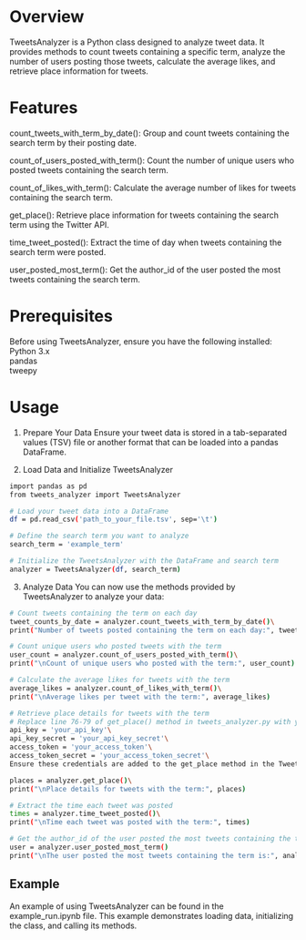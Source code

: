# Overview

TweetsAnalyzer is a Python class designed to analyze tweet data. It provides methods to count tweets containing a specific term, analyze the number of users posting those tweets, calculate the average likes, and retrieve place information for tweets.

# Features

count_tweets_with_term_by_date(): Group and count tweets containing the search term by their posting date.

count_of_users_posted_with_term(): Count the number of unique users who posted tweets containing the search term.

count_of_likes_with_term(): Calculate the average number of likes for tweets containing the search term.

get_place(): Retrieve place information for tweets containing the search term using the Twitter API.

time_tweet_posted(): Extract the time of day when tweets containing the search term were posted.

user_posted_most_term(): Get the author_id of the user posted the most tweets containing the search term.

# Prerequisites

Before using TweetsAnalyzer, ensure you have the following installed: \
Python 3.x \
pandas \
tweepy 


# Usage
1. Prepare Your Data
Ensure your tweet data is stored in a tab-separated values (TSV) file or another format that can be loaded into a pandas DataFrame. 

2. Load Data and Initialize TweetsAnalyzer
```bash
import pandas as pd
from tweets_analyzer import TweetsAnalyzer

# Load your tweet data into a DataFrame
df = pd.read_csv('path_to_your_file.tsv', sep='\t')

# Define the search term you want to analyze
search_term = 'example_term'

# Initialize the TweetsAnalyzer with the DataFrame and search term
analyzer = TweetsAnalyzer(df, search_term)
```

3. Analyze Data
You can now use the methods provided by TweetsAnalyzer to analyze your data:
```bash
# Count tweets containing the term on each day
tweet_counts_by_date = analyzer.count_tweets_with_term_by_date()\
print("Number of tweets posted containing the term on each day:", tweet_counts_by_date)

# Count unique users who posted tweets with the term
user_count = analyzer.count_of_users_posted_with_term()\
print("\nCount of unique users who posted with the term:", user_count)

# Calculate the average likes for tweets with the term
average_likes = analyzer.count_of_likes_with_term()\
print("\nAverage likes per tweet with the term:", average_likes)

# Retrieve place details for tweets with the term
# Replace line 76-79 of get_place() method in tweets_analyzer.py with your own Twitter API credentials from twitter
api_key = 'your_api_key'\
api_key_secret = 'your_api_key_secret'\
access_token = 'your_access_token'\
access_token_secret = 'your_access_token_secret'\
Ensure these credentials are added to the get_place method in the TweetsAnalyzer class.

places = analyzer.get_place()\
print("\nPlace details for tweets with the term:", places)

# Extract the time each tweet was posted
times = analyzer.time_tweet_posted()\
print("\nTime each tweet was posted with the term:", times)

# Get the author_id of the user posted the most tweets containing the term
user = analyzer.user_posted_most_term()
print("\nThe user posted the most tweets containing the term is:", analyzer.user_posted_most_term())
```

## Example
An example of using TweetsAnalyzer can be found in the example_run.ipynb file. This example demonstrates loading data, initializing the class, and calling its methods.
